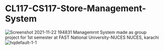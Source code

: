 # CL117-CS117-Store-Management-System
![Screenshot 2021-11-22 194831](https://user-images.githubusercontent.com/84980384/142882037-06ff5801-a983-451c-b3a0-fe32eae6fd3d.png)
 Managemrnt System made as group project for 1st semester at FAST National University-NUCES NUCES, karachi
![hqdefault-1-1](https://user-images.githubusercontent.com/84980384/142881567-da3917b7-1f67-4d39-9250-1719a56bce0a.jpg)
